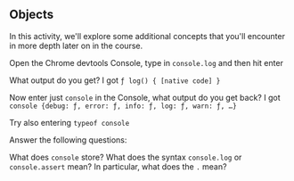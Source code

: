 ## Objects

In this activity, we'll explore some additional concepts that you'll encounter in more depth later on in the course.

Open the Chrome devtools Console, type in `console.log` and then hit enter

What output do you get? I got `ƒ log() { [native code] }`

Now enter just `console` in the Console, what output do you get back? I got `console {debug: ƒ, error: ƒ, info: ƒ, log: ƒ, warn: ƒ, …}`

Try also entering `typeof console`

Answer the following questions:

What does `console` store?
What does the syntax `console.log` or `console.assert` mean? In particular, what does the `.` mean?
